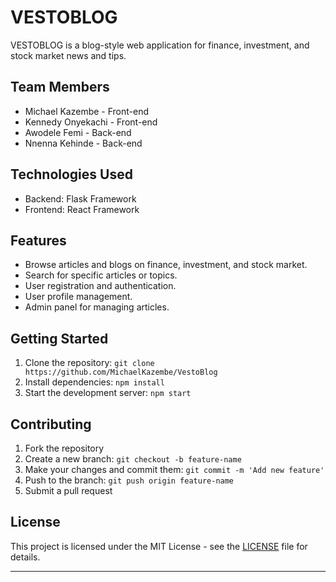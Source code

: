 # VESTOBLOG

VESTOBLOG is a blog-style web application for finance, investment, and stock market news and tips.

## Team Members
- Michael Kazembe - Front-end
- Kennedy Onyekachi - Front-end
- Awodele Femi - Back-end
- Nnenna Kehinde - Back-end

## Technologies Used
- Backend: Flask Framework
- Frontend: React Framework

## Features
- Browse articles and blogs on finance, investment, and stock market.
- Search for specific articles or topics.
- User registration and authentication.
- User profile management.
- Admin panel for managing articles.

## Getting Started
1. Clone the repository: `git clone https://github.com/MichaelKazembe/VestoBlog`
2. Install dependencies: `npm install`
3. Start the development server: `npm start`

## Contributing
1. Fork the repository
2. Create a new branch: `git checkout -b feature-name`
3. Make your changes and commit them: `git commit -m 'Add new feature'`
4. Push to the branch: `git push origin feature-name`
5. Submit a pull request

## License
This project is licensed under the MIT License - see the [LICENSE](LICENSE) file for details.

---
